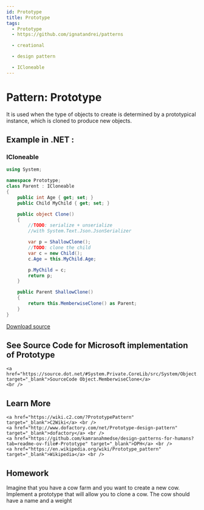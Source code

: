 ```yaml
---
id: Prototype
title: Prototype
tags:
  - Prototype
  - https://github.com/ignatandrei/patterns

  - creational

  - design pattern

  - ICloneable
---
```


# Pattern:  Prototype

It is used when the type of objects to create is determined by a prototypical instance, which is cloned to produce new objects.    <br />

## Example in .NET : 


###  ICloneable
```csharp showLineNumbers title="ICloneable example for Pattern Prototype"
using System;

namespace Prototype;
class Parent : ICloneable
{
    public int Age { get; set; }
    public Child MyChild { get; set; }

    public object Clone()
    {
        //TODO: serialize + unserialize 
        //with System.Text.Json.JsonSerializer

        var p = ShallowClone();
        //TODO: clone the child 
        var c = new Child();
        c.Age = this.MyChild.Age;

        p.MyChild = c;
        return p;
    }

    public Parent ShallowClone()
    {
        return this.MemberwiseClone() as Parent;
    }
}


```


[Download source](/zipSourceCodes/prototype.zip)



## See Source Code for Microsoft implementation of Prototype

    <a href="https://source.dot.net/#System.Private.CoreLib/src/System/Object.CoreCLR.cs" target="_blank">SourceCode Object.MemberwiseClone</a>
    <br />


## Learn More

    <a href="https://wiki.c2.com/?PrototypePattern" target="_blank">C2Wiki</a> <br />
    <a href="http://www.dofactory.com/net/Prototype-design-pattern" target="_blank">dofactory</a> <br />
    <a href="https://github.com/kamranahmedse/design-patterns-for-humans?tab=readme-ov-file#-Prototype" target="_blank">DPH</a> <br />
    <a href="https://en.wikipedia.org/wiki/Prototype_pattern" target="_blank">Wikipedia</a> <br />


## Homework

Imagine that you have a cow farm and you want to create a new cow. Implement a prototype that will allow you to clone a cow. The cow should have a name and a weight

